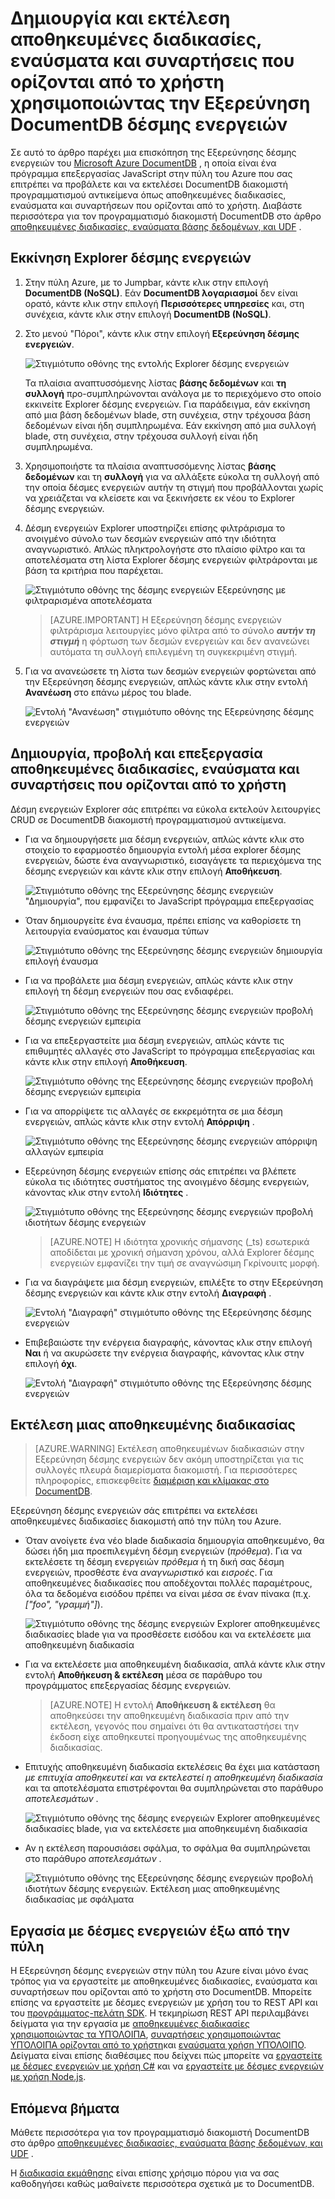<properties
    pageTitle="Εξερεύνηση δέσμης ενεργειών DocumentDB, ένα πρόγραμμα επεξεργασίας JavaScript | Microsoft Azure"
    description="Μάθετε περισσότερα σχετικά με την Εξερεύνηση δέσμης ενεργειών DocumentDB, ένα εργαλείο Azure πύλη για τη Διαχείριση DocumentDB διακομιστή προγραμματισμού αντικείμενα όπως αποθηκευμένες διαδικασίες, εναύσματα και συναρτήσεων που ορίζονται από το χρήστη."
    keywords="Επεξεργαστής JavaScript"
    services="documentdb"
    authors="kirillg"
    manager="jhubbard"
    editor="monicar"
    documentationCenter=""/>

<tags
    ms.service="documentdb"
    ms.workload="data-services"
    ms.tgt_pltfrm="na"
    ms.devlang="na"
    ms.topic="article"
    ms.date="08/30/2016"
    ms.author="kirillg"/>

# <a name="create-and-run-stored-procedures-triggers-and-user-defined-functions-using-the-documentdb-script-explorer"></a>Δημιουργία και εκτέλεση αποθηκευμένες διαδικασίες, εναύσματα και συναρτήσεις που ορίζονται από το χρήστη χρησιμοποιώντας την Εξερεύνηση DocumentDB δέσμης ενεργειών

Σε αυτό το άρθρο παρέχει μια επισκόπηση της Εξερεύνησης δέσμης ενεργειών του [Microsoft Azure DocumentDB](https://azure.microsoft.com/services/documentdb/) , η οποία είναι ένα πρόγραμμα επεξεργασίας JavaScript στην πύλη του Azure που σας επιτρέπει να προβάλετε και να εκτελέσει DocumentDB διακομιστή προγραμματισμού αντικείμενα όπως αποθηκευμένες διαδικασίες, εναύσματα και συναρτήσεων που ορίζονται από το χρήστη. Διαβάστε περισσότερα για τον προγραμματισμό διακομιστή DocumentDB στο άρθρο [αποθηκευμένες διαδικασίες, εναύσματα βάσης δεδομένων, και UDF](documentdb-programming.md) .

## <a name="launch-script-explorer"></a>Εκκίνηση Explorer δέσμης ενεργειών

1. Στην πύλη Azure, με το Jumpbar, κάντε κλικ στην επιλογή **DocumentDB (NoSQL)**. Εάν **DocumentDB λογαριασμοί** δεν είναι ορατό, κάντε κλικ στην επιλογή **Περισσότερες υπηρεσίες** και, στη συνέχεια, κάντε κλικ στην επιλογή **DocumentDB (NoSQL)**.

2. Στο μενού "Πόροι", κάντε κλικ στην επιλογή **Εξερεύνηση δέσμης ενεργειών**.

    ![Στιγμιότυπο οθόνης της εντολής Explorer δέσμης ενεργειών](./media/documentdb-view-scripts/scriptexplorercommand.png)
 
    Τα πλαίσια αναπτυσσόμενης λίστας **βάσης δεδομένων** και **τη συλλογή** προ-συμπληρώνονται ανάλογα με το περιεχόμενο στο οποίο εκκινείτε Explorer δέσμης ενεργειών.  Για παράδειγμα, εάν εκκίνηση από μια βάση δεδομένων blade, στη συνέχεια, στην τρέχουσα βάση δεδομένων είναι ήδη συμπληρωμένα.  Εάν εκκίνηση από μια συλλογή blade, στη συνέχεια, στην τρέχουσα συλλογή είναι ήδη συμπληρωμένα.

4.  Χρησιμοποιήστε τα πλαίσια αναπτυσσόμενης λίστας **βάσης δεδομένων** και τη **συλλογή** για να αλλάξετε εύκολα τη συλλογή από την οποία δέσμες ενεργειών αυτήν τη στιγμή που προβάλλονται χωρίς να χρειάζεται να κλείσετε και να ξεκινήσετε εκ νέου το Explorer δέσμης ενεργειών.  

5. Δέσμη ενεργειών Explorer υποστηρίζει επίσης φιλτράρισμα το ανοιγμένο σύνολο των δεσμών ενεργειών από την ιδιότητα αναγνωριστικό.  Απλώς πληκτρολογήστε στο πλαίσιο φίλτρο και τα αποτελέσματα στη λίστα Explorer δέσμης ενεργειών φιλτράρονται με βάση τα κριτήρια που παρέχεται.

    ![Στιγμιότυπο οθόνης της δέσμης ενεργειών Εξερεύνησης με φιλτραρισμένα αποτελέσματα](./media/documentdb-view-scripts/scriptexplorerfilterresults.png)


    > [AZURE.IMPORTANT] Η Εξερεύνηση δέσμης ενεργειών φιλτράρισμα λειτουργίες μόνο φίλτρα από το σύνολο ***αυτήν τη στιγμή*** η φόρτωση των δεσμών ενεργειών και δεν ανανεώνει αυτόματα τη συλλογή επιλεγμένη τη συγκεκριμένη στιγμή.

5. Για να ανανεώσετε τη λίστα των δεσμών ενεργειών φορτώνεται από την Εξερεύνηση δέσμης ενεργειών, απλώς κάντε κλικ στην εντολή **Ανανέωση** στο επάνω μέρος του blade.

    ![Εντολή "Ανανέωση" στιγμιότυπο οθόνης της Εξερεύνησης δέσμης ενεργειών](./media/documentdb-view-scripts/scriptexplorerrefresh.png)


## <a name="create-view-and-edit-stored-procedures-triggers-and-user-defined-functions"></a>Δημιουργία, προβολή και επεξεργασία αποθηκευμένες διαδικασίες, εναύσματα και συναρτήσεις που ορίζονται από το χρήστη

Δέσμη ενεργειών Explorer σάς επιτρέπει να εύκολα εκτελούν λειτουργίες CRUD σε DocumentDB διακομιστή προγραμματισμού αντικείμενα.  

- Για να δημιουργήσετε μια δέσμη ενεργειών, απλώς κάντε κλικ στο στοιχείο το εφαρμοστέο δημιουργία εντολή μέσα explorer δέσμης ενεργειών, δώστε ένα αναγνωριστικό, εισαγάγετε τα περιεχόμενα της δέσμης ενεργειών και κάντε κλικ στην επιλογή **Αποθήκευση**.

    ![Στιγμιότυπο οθόνης της Εξερεύνησης δέσμης ενεργειών "Δημιουργία", που εμφανίζει το JavaScript πρόγραμμα επεξεργασίας](./media/documentdb-view-scripts/scriptexplorercreatecommand.png)

- Όταν δημιουργείτε ένα έναυσμα, πρέπει επίσης να καθορίσετε τη λειτουργία εναύσματος και έναυσμα τύπων

    ![Στιγμιότυπο οθόνης της Εξερεύνησης δέσμης ενεργειών δημιουργία επιλογή έναυσμα](./media/documentdb-view-scripts/scriptexplorercreatetrigger.png)

- Για να προβάλετε μια δέσμη ενεργειών, απλώς κάντε κλικ στην επιλογή τη δέσμη ενεργειών που σας ενδιαφέρει.

    ![Στιγμιότυπο οθόνης της Εξερεύνησης δέσμης ενεργειών προβολή δέσμης ενεργειών εμπειρία](./media/documentdb-view-scripts/scriptexplorerviewscript.png)

- Για να επεξεργαστείτε μια δέσμη ενεργειών, απλώς κάντε τις επιθυμητές αλλαγές στο JavaScript το πρόγραμμα επεξεργασίας και κάντε κλικ στην επιλογή **Αποθήκευση**.

    ![Στιγμιότυπο οθόνης της Εξερεύνησης δέσμης ενεργειών προβολή δέσμης ενεργειών εμπειρία](./media/documentdb-view-scripts/scriptexplorereditscript.png)

- Για να απορρίψετε τις αλλαγές σε εκκρεμότητα σε μια δέσμη ενεργειών, απλώς κάντε κλικ στην εντολή **Απόρριψη** .

    ![Στιγμιότυπο οθόνης της Εξερεύνησης δέσμης ενεργειών απόρριψη αλλαγών εμπειρία](./media/documentdb-view-scripts/scriptexplorerdiscardchanges.png)

- Εξερεύνηση δέσμης ενεργειών επίσης σάς επιτρέπει να βλέπετε εύκολα τις ιδιότητες συστήματος της ανοιγμένο δέσμης ενεργειών, κάνοντας κλικ στην εντολή **Ιδιότητες** .

    ![Στιγμιότυπο οθόνης της Εξερεύνησης δέσμης ενεργειών προβολή ιδιοτήτων δέσμης ενεργειών](./media/documentdb-view-scripts/scriptproperties.png)

    > [AZURE.NOTE] Η ιδιότητα χρονικής σήμανσης (_ts) εσωτερικά αποδίδεται με χρονική σήμανση χρόνου, αλλά Explorer δέσμης ενεργειών εμφανίζει την τιμή σε αναγνώσιμη Γκρίνουιτς μορφή.

- Για να διαγράψετε μια δέσμη ενεργειών, επιλέξτε το στην Εξερεύνηση δέσμης ενεργειών και κάντε κλικ στην εντολή **Διαγραφή** .

    ![Εντολή "Διαγραφή" στιγμιότυπο οθόνης της Εξερεύνησης δέσμης ενεργειών](./media/documentdb-view-scripts/scriptexplorerdeletescript1.png)

- Επιβεβαιώστε την ενέργεια διαγραφής, κάνοντας κλικ στην επιλογή **Ναι** ή να ακυρώσετε την ενέργεια διαγραφής, κάνοντας κλικ στην επιλογή **όχι**.

    ![Εντολή "Διαγραφή" στιγμιότυπο οθόνης της Εξερεύνησης δέσμης ενεργειών](./media/documentdb-view-scripts/scriptexplorerdeletescript2.png)

## <a name="execute-a-stored-procedure"></a>Εκτέλεση μιας αποθηκευμένης διαδικασίας

> [AZURE.WARNING] Εκτέλεση αποθηκευμένων διαδικασιών στην Εξερεύνηση δέσμης ενεργειών δεν ακόμη υποστηρίζεται για τις συλλογές πλευρά διαμερίσματα διακομιστή. Για περισσότερες πληροφορίες, επισκεφθείτε [διαμέριση και κλίμακας στο DocumentDB](documentdb-partition-data.md).

Εξερεύνηση δέσμης ενεργειών σάς επιτρέπει να εκτελέσει αποθηκευμένες διαδικασίες διακομιστή από την πύλη του Azure.

- Όταν ανοίγετε ένα νέο blade διαδικασία δημιουργία αποθηκευμένο, θα δώσει ήδη μια προεπιλεγμένη δέσμη ενεργειών (*πρόθεμα*). Για να εκτελέσετε τη δέσμη ενεργειών *πρόθεμα* ή τη δική σας δέσμη ενεργειών, προσθέστε ένα *αναγνωριστικό* και *εισροές*. Για αποθηκευμένες διαδικασίες που αποδέχονται πολλές παραμέτρους, όλα τα δεδομένα εισόδου πρέπει να είναι μέσα σε έναν πίνακα (π.χ. *["foo", "γραμμή"]*).

    ![Στιγμιότυπο οθόνης της δέσμης ενεργειών Explorer αποθηκευμένες διαδικασίες blade για να προσθέσετε εισόδου και να εκτελέσετε μια αποθηκευμένη διαδικασία](./media/documentdb-view-scripts/documentdb-execute-a-stored-procedure-input.png)

- Για να εκτελέσετε μια αποθηκευμένη διαδικασία, απλά κάντε κλικ στην εντολή **Αποθήκευση & εκτέλεση** μέσα σε παράθυρο του προγράμματος επεξεργασίας δέσμης ενεργειών.

    > [AZURE.NOTE] Η εντολή **Αποθήκευση & εκτέλεση** θα αποθηκεύσει την αποθηκευμένη διαδικασία πριν από την εκτέλεση, γεγονός που σημαίνει ότι θα αντικαταστήσει την έκδοση είχε αποθηκευτεί προηγουμένως της αποθηκευμένης διαδικασίας.

- Επιτυχής αποθηκευμένη διαδικασία εκτελέσεις θα έχει μια κατάσταση *με επιτυχία αποθηκευτεί και να εκτελεστεί η αποθηκευμένη διαδικασία* και τα αποτελέσματα επιστρέφονται θα συμπληρώνεται στο παράθυρο *αποτελεσμάτων* .

    ![Στιγμιότυπο οθόνης της δέσμης ενεργειών Explorer αποθηκευμένες διαδικασίες blade, για να εκτελέσετε μια αποθηκευμένη διαδικασία](./media/documentdb-view-scripts/documentdb-execute-a-stored-procedure.png)

- Αν η εκτέλεση παρουσιάσει σφάλμα, το σφάλμα θα συμπληρώνεται στο παράθυρο *αποτελεσμάτων* .

    ![Στιγμιότυπο οθόνης της Εξερεύνησης δέσμης ενεργειών προβολή ιδιοτήτων δέσμης ενεργειών. Εκτέλεση μιας αποθηκευμένης διαδικασίας με σφάλματα](./media/documentdb-view-scripts/documentdb-execute-a-stored-procedure-error.png)

## <a name="work-with-scripts-outside-the-portal"></a>Εργασία με δέσμες ενεργειών έξω από την πύλη

Η Εξερεύνηση δέσμης ενεργειών στην πύλη του Azure είναι μόνο ένας τρόπος για να εργαστείτε με αποθηκευμένες διαδικασίες, εναύσματα και συναρτήσεων που ορίζονται από το χρήστη στο DocumentDB. Μπορείτε επίσης να εργαστείτε με δέσμες ενεργειών με χρήση του το REST API και του [προγράμματος-πελάτη SDK](documentdb-sdk-dotnet.md). Η τεκμηρίωση REST API περιλαμβάνει δείγματα για την εργασία με [αποθηκευμένες διαδικασίες χρησιμοποιώντας τα ΥΠΌΛΟΙΠΑ](https://msdn.microsoft.com/library/azure/mt489092.aspx), [συναρτήσεις χρησιμοποιώντας ΥΠΌΛΟΙΠΑ ορίζονται από το χρήστη](https://msdn.microsoft.com/library/azure/dn781481.aspx)και [εναύσματα χρήση ΥΠΌΛΟΙΠΟ](https://msdn.microsoft.com/library/azure/mt489116.aspx). Δείγματα είναι επίσης διαθέσιμες που δείχνει πώς μπορείτε να [εργαστείτε με δέσμες ενεργειών με χρήση C#](documentdb-dotnet-samples.md#server-side-programming-examples) και να [εργαστείτε με δέσμες ενεργειών με χρήση Node.js](documentdb-nodejs-samples.md#server-side-programming-examples).

## <a name="next-steps"></a>Επόμενα βήματα

Μάθετε περισσότερα για τον προγραμματισμό διακομιστή DocumentDB στο άρθρο [αποθηκευμένες διαδικασίες, εναύσματα βάσης δεδομένων, και UDF](documentdb-programming.md) .

Η [διαδικασία εκμάθησης](https://azure.microsoft.com/documentation/learning-paths/documentdb/) είναι επίσης χρήσιμο πόρου για να σας καθοδηγήσει καθώς μαθαίνετε περισσότερα σχετικά με το DocumentDB.  
